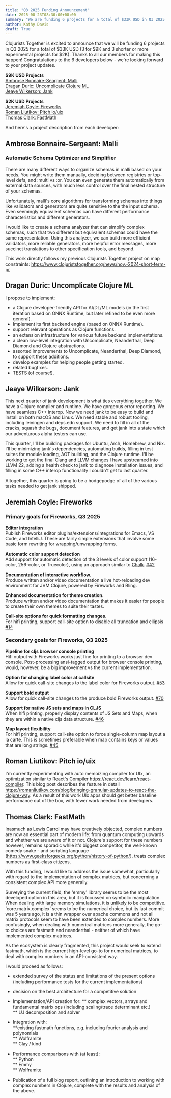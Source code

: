 ```yaml
---
title: "Q3 2025 Funding Announcement"
date: 2025-08-23T08:30:00+08:00
summary: "We are funding 6 projects for a total of $33K USD in Q3 2025."
author: Kathy Davis
draft: True
---
```


Clojurists Together is excited to announce that we will be funding 6 projects in Q3 2025 for a total of $33K USD (3 for $9K and 3 shorter or more experimental projects for $2K).  Thanks to all our members for making this happen! Congratulations to the 6 developers below - we're looking forward to your project updates.  

**$9K USD Projects**  
[Ambrose Bonnaire-Seargent: Malli](#ambrose-bonnaire-sergeant-malli)  
[Dragan Duric: Uncomplicate Clojure ML](#dragan-duric-uncomplicate-clojure-ml)   
[Jeaye Wilkerson: Jank](#jeaye-wilkerson-jank)  

**$2K USD Projects**  
[Jeremiah Coyle: Fireworks](#jeremiah-coyle-fireworks)  
[Roman Liutikov: Pitch io/uix](#roman-liutikov-pitch-iouix)  
[Thomas Clark: FastMath](#thomas-clark-fastmath)  

And here's a project description from each developer:



## Ambrose Bonnaire-Sergeant: Malli  

### Automatic Schema Optimizer and Simplifier    
There are many different ways to organize schemas in malli based on your needs.
You might write them manually, deciding between registries or top-level defs,
and :multi vs :or. You can even generate them automatically from external data sources,
with much less control over the final nested structure of your schemas.  

Unfortunately, malli's core algorithms for transforming schemas into things like validators and generators are quite sensitive to the the input schema. Even seemingly equivalent schemas can have different performance characteristics and different generators.  

I would like to create a schema analyzer that can simplify complex schemas,
such that two different but equivalent schemas could have the same representation. Using this analyzer, we can build more efficient validators, more reliable generators, more helpful error messages, more succinct translations to other specification tools, and beyond.

This work directly follows my previous Clojurists Together project on
map constraints: https://www.clojuriststogether.org/news/nov.-2024-short-term-pr   



## Dragan Duric: Uncomplicate Clojure ML  
I propose to implement:
- a Clojure developer-friendly API for AI/DL/ML models (in the first iteration based on ONNX Runtime, but later refined to be even more general).  
- Implement its first backend engine (based on ONNX Runtime).  
- support relevant operations as Clojure functions.  
- an extension infrastructure for various future backend implementations.  
- a clean low-level integration with Uncomplicate, Neanderthal, Deep Diamond and Clojure abstractions.  
- assorted improvements to Uncomplicate, Neanderthal, Deep Diamond, to support these additions.  
- develop examples for helping people getting started.  
- related bugfixes.  
- TESTS (of course!).  



## Jeaye Wilkerson: Jank  
This next quarter of jank development is what ties everything together. We have a Clojure compiler and runtime. We have gorgeous error reporting. We have seamless C++ interop. Now we need jank to be easy to build and install on both macOS and Linux. We need stable and robust tooling, including leiningen and deps.edn support. We need to fill in all of the cracks, squash the bugs, document features, and get jank into a state which our adventurous alpha testers can use.  

This quarter, I'll be building packages for Ubuntu, Arch, Homebrew, and Nix. I'll be minimizing jank's dependencies, automating builds, filling in test suites for module loading, AOT building, and the Clojure runtime. I'll be working to get the final Clang and LLVM changes I have upstreamed into LLVM 22, adding a health check to jank to diagnose installation issues, and filling in some C++ interop functionality I couldn't get to last quarter.  

Altogether, this quarter is going to be a hodgepodge of all of the various tasks needed to get jank shipped.  



## Jeremiah Coyle: Fireworks  
### Primary goals for Fireworks, Q3 2025  
**Editor integration**  
Publish Fireworks editor plugins/extensions/integrations for Emacs, VS Code, and IntelliJ. These are fairly simple extensions that involve some basic form rewriting for wrapping/unwrapping forms.  

**Automatic color support detection**  
Add support for automatic detection of the 3 levels of color support (16-color, 256-color, or Truecolor), using an approach similar to [Chalk](https://github.com/chalk/supports-color). [#42](https://github.com/paintparty/fireworks/issues/42)  

**Documentation of interactive workflow.**  
Produce written and/or video documentation a live hot-reloading dev environment for JVM Clojure, powered by Fireworks and Bling.  

**Enhanced documentation for theme creation.**  
Produce written and/or video documentation that makes it easier for people to create their own themes to suite their tastes.  

**Call-site options for quick formatting changes.**  
For hifi printing, support call-site option to disable all truncation and ellipsis  
[#14](https://github.com/paintparty/fireworks/issues/14)  

### Secondary goals for Fireworks, Q3 2025  
**Pipeline for cljs browser console printing**  
Hifi output with Fireworks works just fine for printing to a browser dev console. Post-processing ansi-tagged output for browser console printing, would, however, be a big improvement vs the current implementation.  

**Option for changing label color at callsite**   
Allow for quick call-site changes to the label color for Fireworks output. [#53](https://github.com/paintparty/fireworks/issues/53)  

**Support bold output**    
Allow for quick call-site changes to the produce bold Fireworks output. [#70](https://github.com/paintparty/fireworks/issues/70)  

**Support for native JS sets and maps in CLJS**    
When hifi printing, properly display contents of JS Sets and Maps, when they are within a native cljs data structure. [#46](https://github.com/paintparty/fireworks/issues/46)  

**Map layout flexibility**  
For hifi printing, support call-site option to force single-column map layout a la carte. This is sometimes preferable when map contains keys or values that are long strings. [#45](https://github.com/paintparty/fireworks/issues/45)   

 

## Roman Liutikov: Pitch io/uix    
I'm currently experimenting with auto memoizing compiler for UIx, an optimization similar to React's Compiler https://react.dev/learn/react-compiler. This blog post describes the feature in detail https://romanliutikov.com/blog/bringing-granular-updates-to-react-the-clojure-way. As a result of this work UIx apps should get better baseline performance out of the box, with fewer work needed from developers.    



## Thomas Clark: FastMath  
Inasmuch as Lewis Carrol may have creatively objected, complex numbers are now an essential part of modern life: from quantum computing upwards and whether we are aware of it or not. Clojure's support for these numbers however, remains sporadic while it's biggest competitor, the well-known comedy snake - and scripting language (https://www.geeksforgeeks.org/python/history-of-python/), treats complex numbers as first-class citizens.  

With this funding, I would like to address the issue somewhat, particularly with regard to the implementation of complex matrices, but concerning a consistent complex API more generally.  

Surveying the current field, the 'emmy' library seems to be the most developed option in this area, but it is focussed on symbolic manipulation. When dealing with large memory simulations, it is unlikely to be competitive. 'core.matrix.complex' seems to be the numerical choice, but its last commit was 5 years ago, it is a thin wrapper over apache commons and not all matrix protocols seem to have been extended to complex numbers. More confusingly, when dealing with numerical matrices more generally, the go-to choices are fastmath and neanderthal - neither of which have implemented complex matrices.   

As the ecosystem is clearly fragmented, this project would seek to extend fastmath, which is the current high-level go-to for numerical matrices, to deal with complex numbers in an API-consistent way.  

I would proceed as follows:  
* extended survey of the status and limitations of the present options (including performance tests for the current implementations)  
* decision on the best architecture for a competitive solution  
* Implementation/API creation for:
** complex vectors, arrays and fundamental matrix ops (including scaling/trace determinant etc.)  
** LU decomposition and solver  

* Integration with:  
**existing fastmath functions, e.g. including fourier analysis and polynomials  
** Wolframite  
** Clay / kind 

* Performance comparisons with (at least):  
** Python  
** Emmy  
** Wolframite  

* Publication of a full blog report, outlining an introduction to working with complex numbers in Clojure, complete with the results and analysis of the above.








